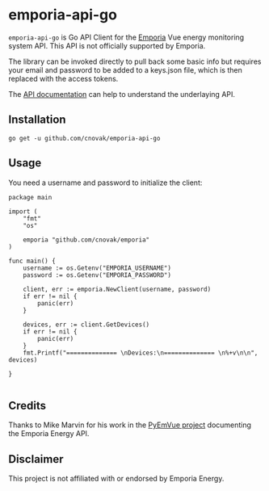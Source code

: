 # emporia-api-go


`emporia-api-go` is Go API Client for the [Emporia](https://www.emporiaenergy.com/) Vue energy monitoring system API. This API is not officially supported by Emporia.

The library can be invoked directly to pull back some basic info but requires your email and password to be added to a keys.json file, which is then replaced with the access tokens.

The [API documentation](https://github.com/magico13/PyEmVue/blob/master/api_docs.md) can help to understand the underlaying API.

## Installation

`go get -u github.com/cnovak/emporia-api-go`

## Usage
You need a username and password to initialize the client:

```
package main

import (
	"fmt"
	"os"

	emporia "github.com/cnovak/emporia"
)

func main() {
	username := os.Getenv("EMPORIA_USERNAME")
	password := os.Getenv("EMPORIA_PASSWORD")

	client, err := emporia.NewClient(username, password)
	if err != nil {
		panic(err)
	}

	devices, err := client.GetDevices()
	if err != nil {
		panic(err)
	}
	fmt.Printf("============== \nDevices:\n============== \n%+v\n\n", devices)

}


```

## Credits
Thanks to Mike Marvin for his work in the [PyEmVue project](https://github.com/magico13/PyEmVue) documenting the Emporia Energy API.

## Disclaimer
This project is not affiliated with or endorsed by Emporia Energy.